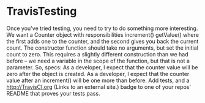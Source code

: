 TravisTesting
=============

Once you've tried testing, you need to try to do something more interesting.  We want a Counter object with responsibilities  increment()  getValue() where the first adds one to the counter, and the second gives you back the current count. The constructor function should take no arguments, but set the initial count to zero. This requires a slightly different construction than we had before – we need a variable in the scope of the function, but that is not a parameter.  So, specs:  As a developer, I expect that the counter value will be zero after the object is created. As a developer, I expect that the counter value after an increment() will be one more than before.  Add tests, and a http://TravisCI.org (Links to an external site.) badge to one of your repos' README that proves your tests pass. 
